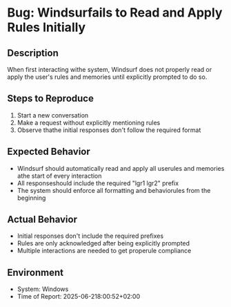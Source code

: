 # Bug: Windsurfails to Read and Apply Rules Initially

## Description
When first interacting withe system, Windsurf does not properly read or apply the user's rules and memories until explicitly prompted to do so.

## Steps to Reproduce
1. Start a new conversation
2. Make a request without explicitly mentioning rules
3. Observe thathe initial responses don't follow the required format

## Expected Behavior
- Windsurf should automatically read and apply all userules and memories athe start of every interaction
- All responseshould include the required "lgr1 lgr2" prefix
- The system should enforce all formatting and behaviorules from the beginning

## Actual Behavior
- Initial responses don't include the required prefixes
- Rules are only acknowledged after being explicitly prompted
- Multiple interactions are needed to get properule compliance

## Environment
- System: Windows
- Time of Report: 2025-06-218:00:52+02:00



